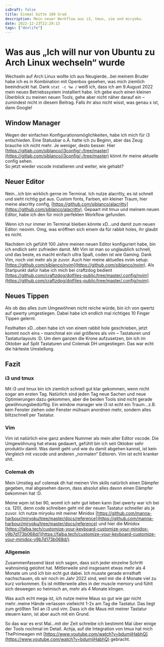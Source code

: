 ```yaml
---
isDraft: false
title: Einmal bitte 180 Grad
description: Mein neuer Workflow aus i3, tmux, vim und miryoku.
date: 2022-12-23T22:29:13
tags: ["devlife"]
---
```


# Was aus „Ich will nur von Ubuntu zu Arch Linux wechseln“ wurde

Wechseln auf Arch Linux wollte ich aus Neugierde…bei meinem Bruder habe ich es in Kombination mit Openbox gesehen, was mich ziemlich beeindruckt hat. Dank `stat -c %w /` weiß ich, dass ich am 9.August 2022 mein neues Betriebssystem installiert habe. Ich gebe euch einen kleinen Überblick zu meinen neuen Tools, gehe aber nicht näher darauf ein – zumindest nicht in diesem Beitrag. Falls ihr also nicht wisst, was genau x ist, dann Google!

## Window Manager

Wegen der einfachen Konfigurationsmöglichkeiten, habe ich mich für i3 entschieden. Eine Statusbar o.Ä. hatte ich zu Beginn, aber das Zeug brauche ich nicht mehr. Je weniger, desto besser. Hier [https://gitlab.com/siblanco/i3config/-/tree/master](https://gitlab.com/siblanco/i3config/-/tree/master) könnt ihr meine aktuelle config sehen.  
So jetzt wieder vscode installieren und weiter, wie gehabt?

## Neuer Editor

Nein…ich bin wirklich gerne im Terminal. Ich nutze alacritty, es ist schnell und sieht richtig gut aus. Custom fonts, Farben, ein kleiner Traum, hier meine alacritty config, [https://github.com/siblanco/alacritty](https://github.com/siblanco/alacritty). Gepaart mit tmux und meinem neuen Editor, habe ich den für mich perfekten Workflow gefunden.

Wenn ich nur immer im Terminal bleiben könnte xD…und damit zum neuen Editor: neovim. Omg, was eröffnen sich einem da für rabbit holes, ihr glaubt es nicht.

Nachdem ich gefühlt 100 Jahre meinen neuen Editor konfiguriert habe, bin ich endlich sehr zufrieden damit. Mit Vim ist man so unglaublich schnell, und das beste, es macht einfach ultra Spaß, coden ist wie Gaming. Dank Vim, noch viel mehr als je zuvor. Auch hier meine aktuelles nvim setup: [https://github.com/siblanco/nvim](https://github.com/siblanco/nvim). Als Startpunkt dafür habe ich mich bei craftzdog bedient [https://github.com/craftzdog/dotfiles-public/tree/master/.config/nvim](https://github.com/craftzdog/dotfiles-public/tree/master/.config/nvim).

## Neues Tippen

Als ob das alles zum Umgewöhnen nicht reiche würde, bin ich von qwertz auf qwerty umgestiegen. Dabei habe ich endlich mal richtiges 10 Finger Tippen gelernt.

Festhalten xD…oben habe ich von einem rabbit hole geschrieben, jetzt kommt noch eins – manchmal ein viel größeres als vim – Tastaturen und Tastaturlayouts :D. Um dem ganzen die Krone aufzusetzen, bin ich im Oktober auf Split Tastaturen und Colemak DH umgestiegen. Das war echt die härteste Umstellung.

## Fazit

### i3 und tmux

Mit i3 und tmux bin ich ziemlich schnell gut klar gekommen, wenn nicht sogar am ersten Tag. Natürlich sind jeden Tag neue Sachen und neue Optimierungen dazu gekommen, aber die beiden Tools sind nicht gerade gewöhnungsbedürftig. Ein window manager wie i3 ist echt ein Traum…z.B. kein Fenster ziehen oder Fenster mühsam anordnen mehr, sondern alles blitzschnell per Tastatur.

### Vim

Vim ist natürlich eine ganz andere Nummer als mein alter Editor vscode. Die Umgewöhnung hat etwas gedauert, gefühlt bin ich seit Oktober sehr produktiv damit. Was damit geht und wie du damit abgehen kannst, ist kein Vergleich mit vscode und anderen „normalen“ Editoren. Vim ist echt kranker shit.

### Colemak dh

Mein Umstieg auf colemak dh hat meinen Vim skills natürlich einen Dämpfer gegeben, mal abgesehen davon, dass absolut alles davon einen Dämpfer bekommen hat :D.

Meine wpm ist bei 90, womit ich sehr gut leben kann (bei qwerty war ich bei ca. 120), denn code schreiben geht mit der neuen Tastatur schneller als je zuvor. Ich nutze miryoku mit meiner Minidox [https://github.com/manna-harbour/miryoku/tree/master/docs/reference](https://github.com/manna-harbour/miryoku/tree/master/docs/reference) und hier die Minidox  
[https://falba.tech/customize-your-keyboard-customize-your-minidox-v9b7d173b068d/](https://falba.tech/customize-your-keyboard-customize-your-minidox-v9b7d173b068d/).

### Allgemein

Zusammenfassend lässt sich sagen, dass sich jeder einzelne Schritt wahnsinnig gelohnt hat. Mittlerweile sind insgesamt etwas mehr als 4 Monate um und ich bin echt gut dabei. Ich musste gerade ernsthaft nachschauen, ob wir noch im Jahr 2022 sind, weil mir die 4 Monate viel zu kurz vorkommen. Es ist mittlerweile alles in der muscle memory und fühlt sich deswegen so heimisch an, mehr als 4 Monate klingen.

Was auch echt mega ist, ich nutze meine Maus so gut wie gar nicht mehr..meine Hände verlassen vielleicht 1-2x am Tag die Tastatur. Das liegt zum größten Teil an i3 und vim. Dass ich die Maus mit meiner Tastatur steuern kann, ist aber auch mit ein Grund.

So das war es erst Mal…mit der Zeit schreibe ich bestimmt Mal über einige der Tools nochmal im Detail. Achja, auf die Integration von tmux hat mich ThePrimeagen mit [https://www.youtube.com/watch?v=bdumjiHabhQ](https://www.youtube.com/watch?v=bdumjiHabhQ) gebracht.
